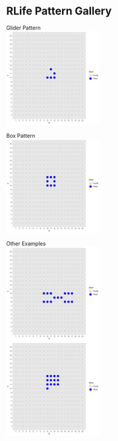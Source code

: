 # RLife Pattern Gallery
Glider Pattern
<br>
<img src="glider.gif" alt="RLife Glider" height="250">
<br>
<br>
Box Pattern
<br>
<img src="box.gif" alt="RLife Box" height="250">
<br>
<br>
Other Examples
<br>
<img src="1.gif" height="250">
<br>
<img src="2.gif" height="250">

